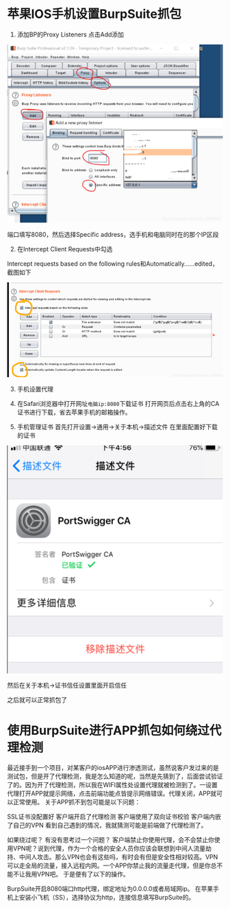 # 苹果IOS手机设置BurpSuite抓包
1. 添加BP的Proxy Listeners
点击Add添加

![](https://raw.githubusercontent.com/NaisWang/images/master/20220620144732.png)

端口填写8080，然后选择Specific address，选手机和电脑同时在的那个IP区段

2. 在Intercept Client Requests中勾选

Intercept requests based on the following rules和Automatically......edited，截图如下

![](https://raw.githubusercontent.com/NaisWang/images/master/20220620144747.png)

3. 手机设置代理

4. 在Safari浏览器中打开网址`电脑ip:8080`下载证书
打开网页后点击右上角的CA证书进行下载，省去苹果手机的邮箱操作。

5. 手机管理证书
首先打开设置->通用->关于本机->描述文件
在里面配置好下载的证书

![](https://raw.githubusercontent.com/NaisWang/images/master/20220620144804.png)

然后在关于本机->证书信任设置里面开启信任

之后就可以正常抓包了

# 使用BurpSuite进行APP抓包如何绕过代理检测
最近接手到一个项目，对某客户的iosAPP进行渗透测试，虽然说客户发过来的是测试包，但是开了代理检测，我是怎么知道的呢，当然是先猜到了，后面尝试验证了的。因为开了代理检测，所以我在WIFI属性处设置代理就被检测到了。一设置代理打开APP就提示网络，点击前端功能点皆提示网络错误。代理关闭，APP就可以正常使用。
关于APP抓不到包可能是以下问题：

SSL证书没配置好
客户端开启了代理检测
客户端使用了双向证书校验
客户端内嵌了自己的VPN
看到自己遇到的情况，我就猜测可能是前端做了代理检测了。

如果绕过呢？
有没有思考过一个问题？
客户端禁止你使用代理，会不会禁止你使用VPN呢？说到代理，作为一个合格的安全人员你应该会联想到中间人流量劫持、中间人攻击。那么VPN也会有这些吗，有时会有但是安全性相对较高。VPN可以走全局的流量，接入远程内网。一个APP你禁止我的流量走代理，但是你总不能不让我用VPN吧。
于是便有了以下的操作。

BurpSuite开启8080端口http代理，绑定地址为0.0.0.0或者局域网ip。
在苹果手机上安装小飞机（SS），选择协议为http，连接信息填写BurpSuite的。
